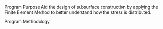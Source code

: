 Program Purpose 
Aid the design of subsurface construction by applying the Finite Element Method to better understand how the stress is distributed.

Program Methodology
